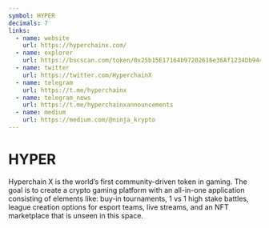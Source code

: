 ```yaml
---
symbol: HYPER
decimals: 7
links:
  - name: website
    url: https://hyperchainx.com/
  - name: explorer
    url: https://bscscan.com/token/0x25b15E17164b97202616e36Af1234Db944121185
  - name: twitter
    url: https://twitter.com/HyperchainX
  - name: telegram
    url: https://t.me/hyperchainx
  - name: telegram_news
    url: https://t.me/hyperchainxannouncements
  - name: medium
    url: https://medium.com/@ninja_krypto
---
```


# HYPER

Hyperchain X is the world’s first community-driven token in gaming. The goal is to create a crypto gaming platform with an all-in-one application consisting of elements like: buy-in tournaments, 1 vs 1 high stake battles, league creation options for esport teams, live streams, and an NFT marketplace that is unseen in this space.
